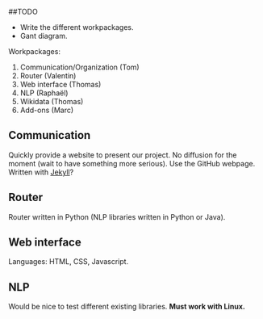 ##TODO

* Write the different workpackages.
* Gant diagram.

Workpackages:

1.  Communication/Organization  (Tom)
2.  Router                      (Valentin)
3.  Web interface               (Thomas)
4.  NLP                         (Raphaël)
5.  Wikidata                    (Thomas)
6.  Add-ons                     (Marc)


## Communication

Quickly provide a website to present our project. No diffusion for the moment (wait to have something more serious). Use the GitHub webpage. Written with [Jekyll](https://github.com/jekyll/jekyll)?

## Router

Router written in Python (NLP libraries written in Python or Java).

## Web interface

Languages: HTML, CSS, Javascript.

## NLP

Would be nice to test different existing libraries. **Must work with Linux.**

